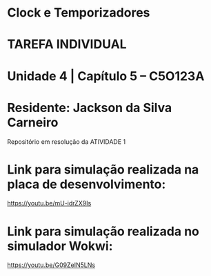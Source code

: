 # Clock e Temporizadores
# TAREFA INDIVIDUAL
# Unidade 4 | Capítulo 5 – C5O123A
# Residente: Jackson da Silva Carneiro

Repositório em resolução da ATIVIDADE 1

# Link para simulação realizada na placa de desenvolvimento:
https://youtu.be/mU-idrZX9Is

# Link para simulação realizada no simulador Wokwi:
https://youtu.be/G09ZeIN5LNs
